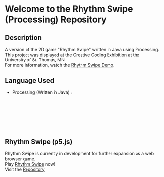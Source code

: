 # Welcome to the Rhythm Swipe (Processing) Repository



## Description
A version of the 2D game "Rhythm Swipe" written in Java using Processing.<br>
This project was displayed at the Creative Coding Exhibition at the University of St. Thomas, MN<br>
For more information, watch the <a href="https://www.youtube.com/watch?v=rgs-iTpvMRE" target="_blank">Rhythm Swipe Demo</a>.

## Language Used
- Processing (Written in Java) <img width="3%" src="https://github.com/johntran038/Rhythm-Swipe_Processing/assets/123771828/303be9bf-21f7-4d6d-b8bc-5359899f3b61" />

## Rhythm Swipe (p5.js)
Rhythm Swipe is currently in development for further expansion as a web browser game.<br>
Play <a href="https://projectrhythmswipe.netlify.app/" target="_blank">Rhythm Swipe</a> now!<br>
Visit the <a href="https://github.com/FrancisTR/Rhythm-Swipe" target="_blank">Repository</a>
